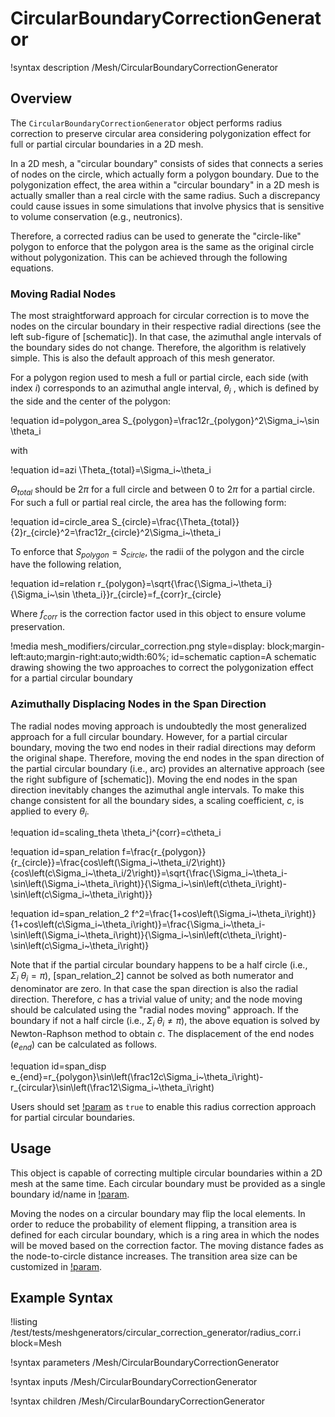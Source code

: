 # CircularBoundaryCorrectionGenerator

!syntax description /Mesh/CircularBoundaryCorrectionGenerator

## Overview

The `CircularBoundaryCorrectionGenerator` object performs radius correction to preserve circular area considering polygonization effect for full or partial circular boundaries in a 2D mesh.

In a 2D mesh, a "circular boundary" consists of sides that connects a series of nodes on the circle, which actually form a polygon boundary. Due to the polygonization effect, the area within a "circular boundary" in a 2D mesh is actually smaller than a real circle with the same radius. Such a discrepancy could cause issues in some simulations that involve physics that is sensitive to volume conservation (e.g., neutronics).

Therefore, a corrected radius can be used to generate the "circle-like" polygon to enforce that the polygon area is the same as the original circle without polygonization. This can be achieved through the following equations.

### Moving Radial Nodes

The most straightforward approach for circular correction is to move the nodes on the circular boundary in their respective radial directions (see the left sub-figure of [schematic]). In that case, the azimuthal angle intervals of the boundary sides do not change. Therefore, the algorithm is relatively simple. This is also the default approach of this mesh generator.

For a polygon region used to mesh a full or partial circle, each side (with index $i$) corresponds to an azimuthal angle interval, $\theta_i$ , which is defined by the side and the center of the polygon:

!equation id=polygon_area
S_{polygon}=\frac12r_{polygon}^2\Sigma_i~\sin \theta_i

with

!equation id=azi
\Theta_{total}=\Sigma_i~\theta_i

$\Theta_{total}$ should be $2\pi$ for a full circle and between 0 to $2\pi$ for a partial circle. For such a full or partial real circle, the area has the following form:

!equation id=circle_area
S_{circle}=\frac{\Theta_{total}}{2}r_{circle}^2=\frac12r_{circle}^2\Sigma_i~\theta_i

To enforce that $S_{polygon}=S_{circle}$, the radii of the polygon and the circle have the following relation,

!equation id=relation
r_{polygon}=\sqrt{\frac{\Sigma_i~\theta_i}{\Sigma_i~\sin \theta_i}}r_{circle}=f_{corr}r_{circle}

Where $f_{corr}$ is the correction factor used in this object to ensure volume preservation.

!media mesh_modifiers/circular_correction.png
      style=display: block;margin-left:auto;margin-right:auto;width:60%;
      id=schematic
      caption=A schematic drawing showing the two approaches to correct the polygonization effect for a partial circular boundary

### Azimuthally Displacing Nodes in the Span Direction
The radial nodes moving approach is undoubtedly the most generalized approach for a full circular boundary. However, for a partial circular boundary, moving the two end nodes in their radial directions may deform the original shape. Therefore, moving the end nodes in the span direction of the partial circular boundary (i.e., arc) provides an alternative approach (see the right subfigure of [schematic]). Moving the end nodes in the span direction inevitably changes the azimuthal angle intervals. To make this change consistent for all the boundary sides, a scaling coefficient, $c$, is applied to every $\theta_i$.

!equation id=scaling_theta
\theta_i^{corr}=c\theta_i

!equation id=span_relation
f=\frac{r_{polygon}}{r_{circle}}=\frac{cos\left(\Sigma_i~\theta_i/2\right)}{cos\left(c\Sigma_i~\theta_i/2\right)}=\sqrt{\frac{\Sigma_i~\theta_i-\sin\left(\Sigma_i~\theta_i\right)}{\Sigma_i~\sin\left(c\theta_i\right)-\sin\left(c\Sigma_i~\theta_i\right)}}

!equation id=span_relation_2
f^2=\frac{1+cos\left(\Sigma_i~\theta_i\right)}{1+cos\left(c\Sigma_i~\theta_i\right)}=\frac{\Sigma_i~\theta_i-\sin\left(\Sigma_i~\theta_i\right)}{\Sigma_i~\sin\left(c\theta_i\right)-\sin\left(c\Sigma_i~\theta_i\right)}

 Note that if the partial circular boundary happens to be a half circle (i.e., $\Sigma_i~\theta_i=\pi$), [span_relation_2] cannot be solved as both numerator and denominator are zero. In that case the span direction is also the radial direction. Therefore, $c$ has a trivial value of unity; and the node moving should be calculated using the "radial nodes moving" approach. If the boundary if not a half circle (i.e., $\Sigma_i~\theta_i\neq\pi$), the above equation is solved by Newton-Raphson method to obtain $c$. The displacement of the end nodes ($e_{end}$) can be calculated as follows.

!equation id=span_disp
e_{end}=r_{polygon}\sin\left(\frac12c\Sigma_i~\theta_i\right)-r_{circular}\sin\left(\frac12\Sigma_i~\theta_i\right)

Users should set [!param](/Mesh/CircularBoundaryCorrectionGenerator/move_end_nodes_in_span_direction) as `true` to enable this radius correction approach for partial circular boundaries.

## Usage

This object is capable of correcting multiple circular boundaries within a 2D mesh at the same time. Each circular boundary must be provided as a single boundary id/name in [!param](/Mesh/CircularBoundaryCorrectionGenerator/input_mesh_circular_boundaries).

Moving the nodes on a circular boundary may flip the local elements. In order to reduce the probability of element flipping, a transition area is defined for each circular boundary, which is a ring area in which the nodes will be moved based on the correction factor. The moving distance fades as the node-to-circle distance increases. The transition area size can be customized in [!param](/Mesh/CircularBoundaryCorrectionGenerator/transition_layer_ratios).

## Example Syntax

!listing /test/tests/meshgenerators/circular_correction_generator/radius_corr.i block=Mesh

!syntax parameters /Mesh/CircularBoundaryCorrectionGenerator

!syntax inputs /Mesh/CircularBoundaryCorrectionGenerator

!syntax children /Mesh/CircularBoundaryCorrectionGenerator
